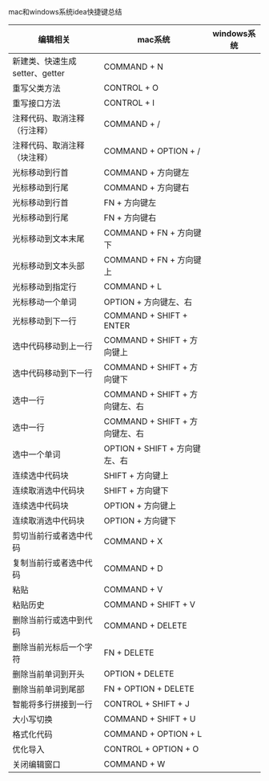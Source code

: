mac和windows系统idea快捷键总结

|编辑相关|mac系统|windows系统|
|---|---|---
|新建类、快速生成setter、getter|COMMAND + N|
|重写父类方法|CONTROL + O|
|重写接口方法|CONTROL + I|
|注释代码、取消注释（行注释）|COMMAND + /|
|注释代码、取消注释（块注释）|COMMAND + OPTION + /|
|光标移动到行首|COMMAND + 方向键左|
|光标移动到行尾|COMMAND + 方向键右|
|光标移动到行首|FN + 方向键左|
|光标移动到行尾|FN + 方向键右|
|光标移动到文本末尾|COMMAND  + FN + 方向键下|
|光标移动到文本头部|COMMAND  + FN + 方向键上|
|光标移动到指定行|COMMAND + L|
|光标移动一个单词|OPTION + 方向键左、右|
|光标移动到下一行|COMMAND + SHIFT + ENTER|
|选中代码移动到上一行|COMMAND + SHIFT + 方向键上|
|选中代码移动到下一行|COMMAND + SHIFT + 方向键下|
|选中一行|COMMAND + SHIFT + 方向键左、右|
|选中一行|COMMAND + SHIFT + 方向键左、右|
|选中一个单词|OPTION + SHIFT + 方向键左、右|
|连续选中代码块|SHIFT + 方向键上|
|连续取消选中代码块|SHIFT + 方向键下|
|连续选中代码块|OPTION + 方向键上|
|连续取消选中代码块|OPTION + 方向键下|
|剪切当前行或者选中代码|COMMAND + X|
|复制当前行或者选中代码|COMMAND + D|
|粘贴|COMMAND + V|
|粘贴历史|COMMAND + SHIFT + V|
|删除当前行或选中到代码|COMMAND + DELETE|
|删除当前光标后一个字符|FN + DELETE|
|删除当前单词到开头|OPTION + DELETE|
|删除当前单词到尾部|FN + OPTION + DELETE|
|智能将多行拼接到一行|CONTROL + SHIFT + J|
|大小写切换|COMMAND + SHIFT + U|
|格式化代码|COMMAND + OPTION + L|
|优化导入|CONTROL + OPTION + O|
|关闭编辑窗口|COMMAND + W|